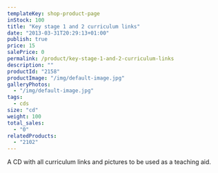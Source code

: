 ```yaml
---
templateKey: shop-product-page
inStock: 100
title: "Key stage 1 and 2 curriculum links"
date: "2013-03-31T20:29:13+01:00"
publish: true
price: 15
salePrice: 0
permalink: /product/key-stage-1-and-2-curriculum-links
description: ""
productId: "2158"
productImage: "/img/default-image.jpg"
galleryPhotos:
  - "/img/default-image.jpg"
tags:
  - cds
size: "cd"
weight: 100
total_sales:
  - "0"
relatedProducts:
  - "2102"
---
```


A CD with all curriculum links and pictures to be used as a teaching aid.
